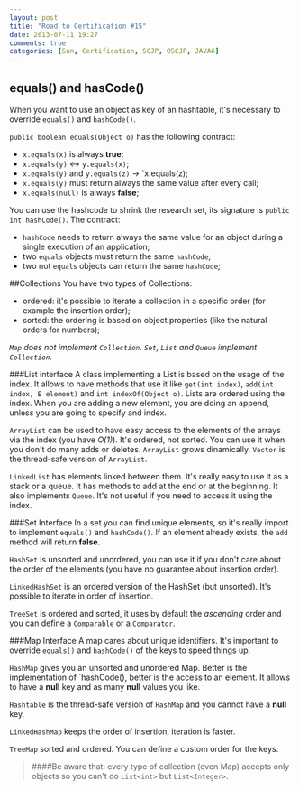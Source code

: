 ```yaml
---
layout: post
title: "Road to Certification #15"
date: 2013-07-11 19:27
comments: true
categories: [Sun, Certification, SCJP, OSCJP, JAVA6]
---
```

## equals() and hasCode()
When you want to use an object as key of an hashtable, it's necessary to override `equals()` and `hashCode()`.

`public boolean equals(Object o)` has the following contract:

* `x.equals(x)` is always **true**;
* `x.equals(y)` <-> `y.equals(x)`;
* `x.equals(y)` and `y.equals(z)` -> `x.equals(z);
* `x.equals(y)` must return always the same value after every call;
* `x.equals(null)` is always **false**;
<!-- more -->
You can use the hashcode to shrink the research set, its signature is `public int hashCode()`. The contract:

* `hashCode` needs to return always the same value for an object during a single execution of an application;
* two `equals` objects must return the same `hashCode`;
* two not `equals` objects can return the same `hashCode`;

##Collections
You have two types of Collections:

* ordered: it's possible to iterate a collection in a specific order (for example the insertion order);
* sorted: the ordering is based on object properties (like the natural orders for numbers);

*`Map` does not implement `Collection`. `Set`, `List` and `Queue` implement `Collection`.*

###List interface
A class implementing a List is based on the usage of the index. It allows to have methods that use it like `get(int index)`, `add(int index, E element)` and `int indexOf(Object o)`. Lists are ordered using the index. When you are adding a new element, you are doing an append, unless you are going to specify and index.

`ArrayList` can be used to have easy access to the elements of the arrays via the index (you have *O(1)*). It's ordered, not sorted. You can use it when you don't do many adds or deletes. `ArrayList` grows dinamically. `Vector` is the thread-safe version of `ArrayList`.

`LinkedList` has elements linked between them. It's really easy to use it as a stack or a queue. It has methods to add at the end or at the beginning. It also implements `Queue`. It's not useful if you need to access it using the index.

###Set Interface
In a set you can find unique elements, so it's really import to implement `equals()` and `hashCode()`. If an element already exists, the `add` method will return **false**.

`HashSet` is unsorted and unordered, you can use it if you don't care about the order of the elements (you have no guarantee about insertion order).

`LinkedHashSet` is an ordered version of the HashSet (but unsorted). It's possible to iterate in order of insertion.

`TreeSet` is ordered and sorted, it uses by default the *ascending* order and you can define a `Comparable` or a `Comparator`.

###Map Interface
A map cares about unique identifiers. It's important to override `equals()` and `hashCode()` of the keys to speed things up.

`HashMap` gives you an unsorted and unordered Map. Better is the implementation of `hashCode(), better is the access to an element. It allows to have a **null** key and as many **null** values you like.

`Hashtable` is the thread-safe version of `HashMap` and you cannot have a **null** key.

`LinkedHashMap` keeps the order of insertion, iteration is faster.

`TreeMap` sorted and ordered. You can define a custom order for the keys.

> ####Be aware that:
> every type of collection (even Map) accepts only objects so you can't do `List<int>` but `List<Integer>`.


